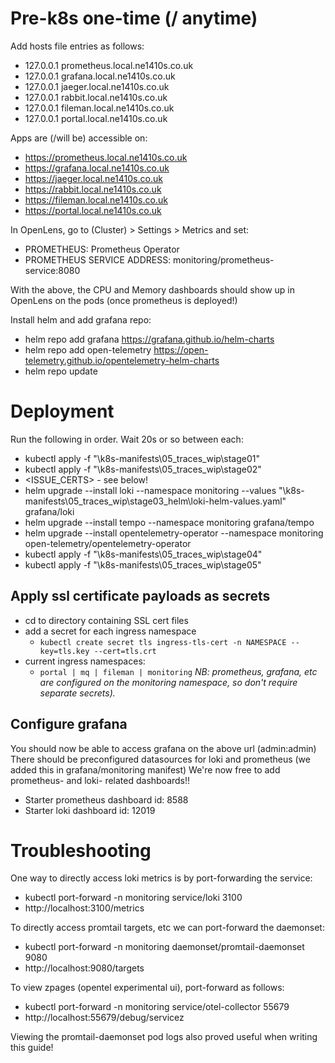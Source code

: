 # Pre-k8s one-time (/ anytime)
Add hosts file entries as follows:
  - 127.0.0.1 prometheus.local.ne1410s.co.uk
  - 127.0.0.1 grafana.local.ne1410s.co.uk
  - 127.0.0.1 jaeger.local.ne1410s.co.uk
  - 127.0.0.1 rabbit.local.ne1410s.co.uk
  - 127.0.0.1 fileman.local.ne1410s.co.uk
  - 127.0.0.1 portal.local.ne1410s.co.uk

Apps are (/will be) accessible on:
  - https://prometheus.local.ne1410s.co.uk
  - https://grafana.local.ne1410s.co.uk
  - https://jaeger.local.ne1410s.co.uk
  - https://rabbit.local.ne1410s.co.uk
  - https://fileman.local.ne1410s.co.uk
  - https://portal.local.ne1410s.co.uk
  
In OpenLens, go to (Cluster) > Settings > Metrics and set:
  - PROMETHEUS: Prometheus Operator
  - PROMETHEUS SERVICE ADDRESS: monitoring/prometheus-service:8080

With the above, the CPU and Memory dashboards should show up in OpenLens on the pods (once prometheus is deployed!)

Install helm and add grafana repo:
  - helm repo add grafana https://grafana.github.io/helm-charts
  - helm repo add open-telemetry https://open-telemetry.github.io/opentelemetry-helm-charts
  - helm repo update

# Deployment
Run the following in order. Wait 20s or so between each:
  - kubectl apply -f "<REPO>\k8s-manifests\05_traces_wip\stage01"
  - kubectl apply -f "<REPO>\k8s-manifests\05_traces_wip\stage02"
  - <ISSUE_CERTS> - see below!
  - helm upgrade --install loki --namespace monitoring --values "<REPO>\k8s-manifests\05_traces_wip\stage03_helm\loki-helm-values.yaml" grafana/loki
  - helm upgrade --install tempo --namespace monitoring grafana/tempo
  - helm upgrade --install opentelemetry-operator --namespace monitoring open-telemetry/opentelemetry-operator
  - kubectl apply -f "<REPO>\k8s-manifests\05_traces_wip\stage04"
  - kubectl apply -f "<REPO>\k8s-manifests\05_traces_wip\stage05"

## Apply ssl certificate payloads as secrets
  - cd to directory containing SSL cert files
  - add a secret for each ingress namespace
    - `kubectl create secret tls ingress-tls-cert -n NAMESPACE --key=tls.key --cert=tls.crt`
  - current ingress namespaces:
    - `portal | mq | fileman | monitoring`
*NB: prometheus, grafana, etc are configured on the monitoring namespace, so don't require separate secrets).*

## Configure grafana
You should now be able to access grafana on the above url (admin:admin)
There should be preconfigured datasources for loki and prometheus (we added this in grafana/monitoring manifest)
We're now free to add prometheus- and loki- related dashboards!!
  - Starter prometheus dashboard id: 8588
  - Starter loki dashboard id: 12019

# Troubleshooting
One way to directly access loki metrics is by port-forwarding the service:
  - kubectl port-forward -n monitoring service/loki 3100
  - http://localhost:3100/metrics

To directly access promtail targets, etc we can port-forward the daemonset:
  - kubectl port-forward -n monitoring daemonset/promtail-daemonset 9080
  - http://localhost:9080/targets
  
To view zpages (opentel experimental ui), port-forward as follows:
  - kubectl port-forward -n monitoring service/otel-collector 55679
  - http://localhost:55679/debug/servicez

Viewing the promtail-daemonset pod logs also proved useful when writing this guide!
